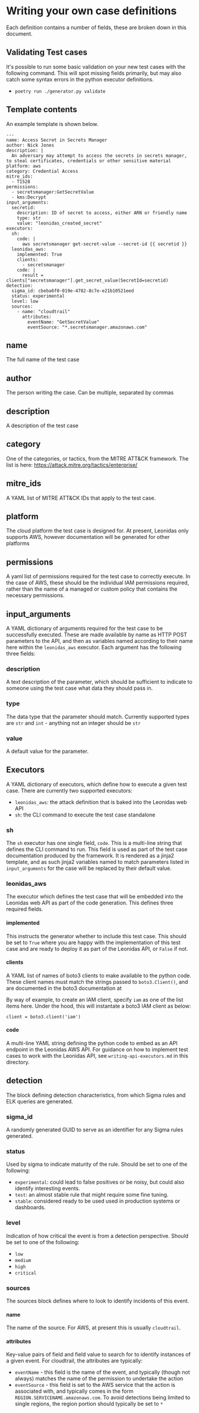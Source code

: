 # Writing your own case definitions

Each definition contains a number of fields, these are broken down in this document. 

## Validating Test cases

It's possible to run some basic validation on your new test cases with the following command. This will spot missing fields primarily, but may also catch some syntax errors in the python executor definitions.

* `poetry run ./generator.py validate`


## Template contents

An example template is shown below.

```
---
name: Access Secret in Secrets Manager
author: Nick Jones
description: |
  An adversary may attempt to access the secrets in secrets manager, to steal certificates, credentials or other sensitive material
platform: aws
category: Credential Access
mitre_ids:
  - T1528
permissions:
  - secretsmanager:GetSecretValue
  - kms:Decrypt
input_arguments:
  secretid:
    description: ID of secret to access, either ARN or friendly name
    type: str
    value: "leonidas_created_secret"
executors:
  sh:
    code: |
      aws secretsmanager get-secret-value --secret-id {{ secretid }}
  leonidas_aws:
    implemented: True
    clients:
      - secretsmanager
    code: |
      result = clients["secretsmanager"].get_secret_value(SecretId=secretid)
detection:
  sigma_id: cbeba6f0-019e-4782-8c7e-e21b10521eed
  status: experimental
  level: low
  sources:
    - name: "cloudtrail"
      attributes:
        eventName: "GetSecretValue"
        eventSource: "*.secretsmanager.amazonaws.com"
```

## name

The full name of the test case

## author

The person writing the case. Can be multiple, separated by commas

## description

A description of the test case

## category

One of the categories, or tactics, from the MITRE ATT&CK framework. The list is here: https://attack.mitre.org/tactics/enterprise/

## mitre_ids

A YAML list of MITRE ATT&CK IDs that apply to the test case.

## platform

The cloud platform the test case is designed for. At present, Leonidas only supports AWS, however documentation will be generated for other platforms

## permissions

A yaml list of permissions required for the test case to correctly execute. In the case of AWS, these should be the individual IAM permissions required, rather than the name of a managed or custom policy that contains the necessary permissions.

## input_arguments

A YAML dictionary of arguments required for the test case to be successfully executed. These are made available by name as HTTP POST parameters to the API, and then as variables named according to their name here within the `leonidas_aws` executor. Each argument has the following three fields:

### description

A text description of the parameter, which should be sufficient to indicate to someone using the test case what data they should pass in.

### type

The data type that the parameter should match. Currently supported types are `str` and `int` - anything not an integer should be `str`

### value

A default value for the parameter.

## Executors

A YAML dictionary of executors, which define how to execute a given test case. There are currently two supported executors:

- `leonidas_aws`: the attack definition that is baked into the Leonidas web API
- `sh`: the CLI command to execute the test case standalone

### sh

The `sh` executor has one single field, `code`. This is a multi-line string that defines the CLI command to run. This field is used as part of the test case documentation produced by the framework. It is rendered as a jinja2 template, and as such jinja2 variables named to match parameters listed in `input_arguments` for the case will be replaced by their default value.

### leonidas_aws

The executor which defines the test case that will be embedded into the Leonidas web API as part of the code generation. This defines three required fields.

#### implemented

This instructs the generator whether to include this test case. This should be set to `True` where you are happy with the implementation of this test case and are ready to deploy it as part of the Leonidas API, or `False` if not.

#### clients

A YAML list of names of boto3 clients to make available to the python code. These client names must match the strings passed to `boto3.Client()`, and are documented in the boto3 documentation at

By way of example, to create an IAM client, specify `iam` as one of the list items here. Under the hood, this will instantate a boto3 IAM client as below:

```
client = boto3.client('iam')
```

#### code

A multi-line YAML string defining the python code to embed as an API endpoint in the Leonidas AWS API. For guidance on how to implement test cases to work with the Leonidas API, see `writing-api-executors.md` in this directory.

## detection

The block defining detection characteristics, from which Sigma rules and ELK queries are generated. 

### sigma_id

A randomly generated GUID to serve as an identifier for any Sigma rules generated.

### status

Used by sigma to indicate maturity of the rule. Should be set to one of the following:

* `experimental`: could lead to false positives or be noisy, but could also identify interesting events.
* `test`: an almost stable rule that might require some fine tuning.
* `stable`: considered ready to be used used in production systems or dashboards.

### level

Indication of how critical the event is from a detection perspective. Should be set to one of the following:

* `low`
* `medium`
* `high`
* `critical`

### sources

The sources block defines where to look to identify incidents of this event.

#### name

The name of the source. For AWS, at present this is usually `cloudtrail`.

#### attributes

Key-value pairs of field and field value to search for to identify instances of a given event. For cloudtrail, the attributes are typically:

* `eventName` - this field is the name of the event, and typically (though not always) matches the name of the permission to undertake the action
* `eventSource` - this field is set to the AWS service that the action is associated with, and typically comes in the form `REGION.SERVICENAME.amazonaws.com`. To avoid detections being limited to single regions, the region portion should typically be set to `*`

